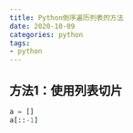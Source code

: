 ```yaml
---
title: Python倒序遍历列表的方法
date: 2020-10-09
categories: python
tags: 
- python
---
```


## 方法1：使用列表切片
```python
a = []
a[::-1]
```
